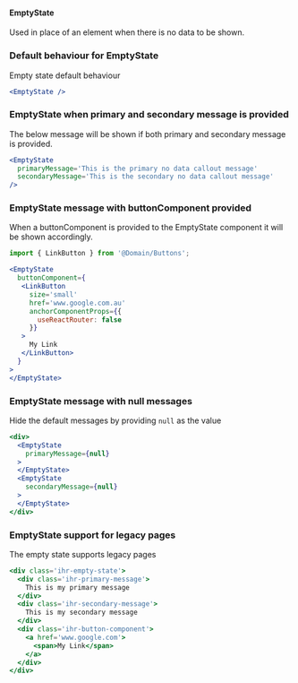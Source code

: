 #### EmptyState

Used in place of an element when there is no data to be shown.


### Default behaviour for EmptyState
Empty state default behaviour

```jsx
<EmptyState />
```

### EmptyState when primary and secondary message is provided
The below message will be shown if both primary and secondary message is provided.

```jsx
<EmptyState
  primaryMessage='This is the primary no data callout message'
  secondaryMessage='This is the secondary no data callout message' 
/>
```

### EmptyState message with buttonComponent provided
When a buttonComponent is provided to the EmptyState component it will be shown accordingly.

```jsx
import { LinkButton } from '@Domain/Buttons';

<EmptyState
  buttonComponent={
   <LinkButton
     size='small'
     href='www.google.com.au'
     anchorComponentProps={{
       useReactRouter: false
     }}
   >
     My Link
   </LinkButton>
  }
>
</EmptyState>
```

### EmptyState message with null messages
Hide the default messages by providing `null` as the value

```jsx
<div>
  <EmptyState
    primaryMessage={null}
  >
  </EmptyState>
  <EmptyState
    secondaryMessage={null}
  >
  </EmptyState>
</div>
```

### EmptyState support for legacy pages
The empty state supports legacy pages

```jsx
<div class='ihr-empty-state'>
  <div class='ihr-primary-message'>
    This is my primary message
  </div>
  <div class='ihr-secondary-message'>
    This is my secondary message
  </div>
  <div class='ihr-button-component'>
    <a href='www.google.com'>
      <span>My Link</span>
    </a>
  </div>
</div>
```

